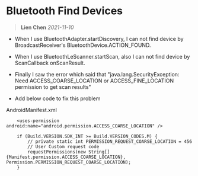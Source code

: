 # Bluetooth Find Devices

> **Lien Chen** *2021-11-10*

* When I use BluetoothAdapter.startDiscovery, I can not find device by BroadcastReceiver's BluetoothDevice.ACTION_FOUND.
* When I use BluetoothLeScanner.startScan, also I can not find device by ScanCallback onScanResult.
* Finally I saw the error which said that "java.lang.SecurityException: Need ACCESS_COARSE_LOCATION or ACCESS_FINE_LOCATION permission to get scan results"

* Add below code to fix this problem

AndroidManifest.xml
```xml=
    <uses-permission android:name="android.permission.ACCESS_COARSE_LOCATION" />
```

```java=
    if (Build.VERSION.SDK_INT >= Build.VERSION_CODES.M) {
        // private static int PERMISSION_REQUEST_COARSE_LOCATION = 456
        // User Custom request code
        requestPermissions(new String[]{Manifest.permission.ACCESS_COARSE_LOCATION}, Permission.PERMISSION_REQUEST_COARSE_LOCATION);
    }
```
